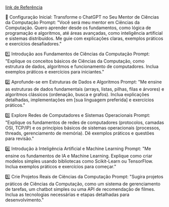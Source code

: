 <!-- TODO - aplique a formatação usada em engenharia de prompt no prompt abaixo  -->
<!-- TODO - atualize para o inglês -->

[link de Referência](https://www.instagram.com/reel/DFV4TQAJBxa/?igsh=MTNrNmQ1bmY4NGRqaA%3D%3D) 

🔹 Configuração Inicial: Transforme o ChatGPT no Seu Mentor de Ciências da Computação
Prompt:
"Você será meu mentor em Ciências da Computação. Quero aprender desde os fundamentos, como lógica de programação e algoritmos, até áreas avançadas, como inteligência artificial e sistemas distribuídos. Me guie com explicações claras, exemplos práticos e exercícios desafiadores."

1️⃣ Introdução aos Fundamentos de Ciências da Computação
Prompt:
"Explique os conceitos básicos de Ciências da Computação, como estrutura de dados, algoritmos e funcionamento de computadores. Inclua exemplos práticos e exercícios para iniciantes."

2️⃣ Aprofunde-se em Estruturas de Dados e Algoritmos
Prompt:
"Me ensine as estruturas de dados fundamentais (arrays, listas, pilhas, filas e árvores) e algoritmos clássicos (ordenação, busca e grafos). Inclua explicações detalhadas, implementações em [sua linguagem preferida] e exercícios práticos."

3️⃣ Explore Redes de Computadores e Sistemas Operacionais
Prompt:
"Explique os fundamentos de redes de computadores (protocolos, camadas OSI, TCP/IP) e os princípios básicos de sistemas operacionais (processos, threads, gerenciamento de memória). Dê exemplos práticos e questões para revisão."

4️⃣ Introdução à Inteligência Artificial e Machine Learning
Prompt:
"Me ensine os fundamentos de IA e Machine Learning. Explique como criar modelos simples usando bibliotecas como Scikit-Learn ou TensorFlow. Inclua exemplos práticos e exercícios para começar."

5️⃣ Crie Projetos Reais de Ciências da Computação
Prompt:
"Sugira projetos práticos de Ciências da Computação, como um sistema de gerenciamento de tarefas, um chatbot simples ou uma API de recomendação de filmes. Inclua as tecnologias necessárias e etapas detalhadas para desenvolvimento."